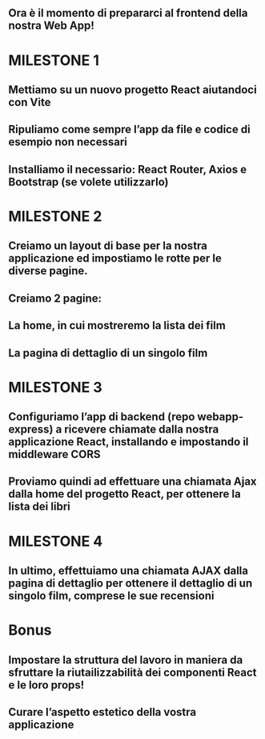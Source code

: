 ## Ora è il momento di prepararci al frontend della nostra Web App!
# MILESTONE 1
## Mettiamo su un nuovo progetto React aiutandoci con Vite
## Ripuliamo come sempre l’app da file e codice di esempio non necessari
## Installiamo il necessario: React Router, Axios e Bootstrap (se volete utilizzarlo)
# MILESTONE 2
## Creiamo un layout di base per la nostra applicazione ed impostiamo le rotte per le diverse pagine.
## Creiamo 2 pagine:
## La home, in cui mostreremo la lista dei film
## La pagina di dettaglio di un singolo film
# MILESTONE 3
## Configuriamo l’app di backend (repo webapp-express) a ricevere chiamate dalla nostra applicazione React, installando e impostando il middleware CORS
## Proviamo quindi ad effettuare una chiamata Ajax dalla home del progetto React, per ottenere la lista dei libri
# MILESTONE 4
## In ultimo, effettuiamo una chiamata AJAX dalla pagina di dettaglio per ottenere il dettaglio di un singolo film, comprese le sue recensioni
# Bonus
## Impostare la struttura del lavoro in maniera da sfruttare la riutailizzabilità dei componenti React e le loro props!
## Curare l’aspetto estetico della vostra applicazione